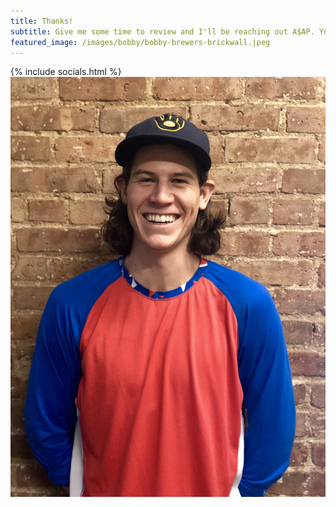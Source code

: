 ```yaml
---
title: Thanks!
subtitle: Give me some time to review and I'll be reaching out A$AP. You should have an email from me in your inbox - be sure to check spam if you're not seeing it. <br></br>In the meantime, check me out on Twitter & Instagram!
featured_image: /images/bobby/bobby-brewers-brickwall.jpeg
---
```

{% include socials.html %}
![](/images/bobby/bobby-brewers-brickwall.jpeg)